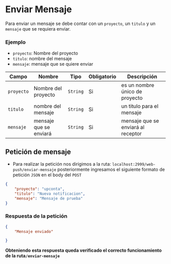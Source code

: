 # Enviar Mensaje
 Para enviar un mensaje se debe contar con un `proyecto`, un  `titulo` y un `mensaje` que se requiera enviar.
 
 ###  Ejemplo 

 - `proyecto`: Nombre del proyecto
 - `titulo`: nombre del mensaje
-  `mensaje`: mensaje que se quiere enviar 
  

|Campo|Nombre|Tipo|Obligatorio|Descripción|
|--|--|--|--|--|
|`proyecto`|Nombre del proyecto|`String`|Si|es un nombre único de proyecto|
|`titulo`|nombre del mensaje|`String`|Si|un titulo para el mensaje|
|`mensaje`|mensaje que se enviará|`String`|Si|mensaje que se enviará al receptor|

## Petición de mensaje
- Para realizar la petición nos dirigimos a la ruta: `localhost:2999/web-push/enviar-mensaje` 
  posteriormente ingresamos el siguiente formato de petición `JSON` en el body del `POST` 

```json
{
	"proyecto": "upconta",
    "titulo": "Nueva notificacion",
    "mensaje": "Mensaje de prueba"
}
```
### Respuesta de la petición 
```json
{
	"Mensaje enviado"

}
```
__Obteniendo esta respuesta queda verificado el correcto funcionamiento de la ruta`/enviar-mensaje`__